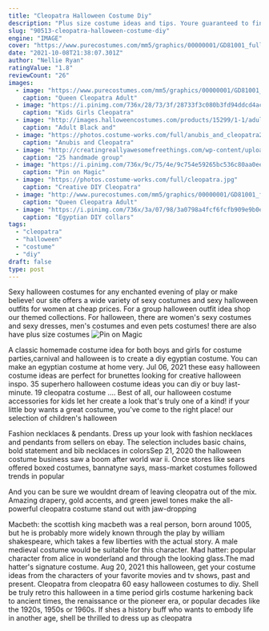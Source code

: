```yaml
---
title: "Cleopatra Halloween Costume Diy"
description: "Plus size costume ideas and tips. Youre guaranteed to find just the costume youre looking for in the size, style, and cut that fits you best, and were here to take the stress out of the entire costume shopping process, so that youll have more time to plan the most epic halloween"
slug: "90513-cleopatra-halloween-costume-diy"
engine: "IMAGE"
cover: "https://www.purecostumes.com/mm5/graphics/00000001/GD81001_full_1.jpg"
date: "2021-10-08T21:38:07.301Z"
author: "Nellie Ryan"
ratingValue: "1.8"
reviewCount: "26"
images:
  - image: "https://www.purecostumes.com/mm5/graphics/00000001/GD81001_full_1.jpg"
    caption: "Queen Cleopatra Adult"
  - image: "https://i.pinimg.com/736x/28/73/3f/28733f3c080b3fd94ddcd4ac99478292.jpg"
    caption: "Kids Girls Cleopatra"
  - image: "http://images.halloweencostumes.com/products/15299/1-1/adult-black-and-teal-cleopatra-costume.jpg"
    caption: "Adult Black and"
  - image: "https://photos.costume-works.com/full/anubis_and_cleopatra2.jpg"
    caption: "Anubis and Cleopatra"
  - image: "http://creatingreallyawesomefreethings.com/wp-content/uploads/2012/08/The-Best-Group-Costumes-from-2011-Sexy-Loofahs-600x482.jpg"
    caption: "25 handmade group"
  - image: "https://i.pinimg.com/736x/9c/75/4e/9c754e59265bc536c80aa0ee2a17a9c4--cleopatra-costume-egyptian-costume.jpg"
    caption: "Pin on Magic"
  - image: "https://photos.costume-works.com/full/cleopatra.jpg"
    caption: "Creative DIY Cleopatra"
  - image: "http://www.purecostumes.com/mm5/graphics/00000001/GD81001_full_1.jpg"
    caption: "Queen Cleopatra Adult"
  - image: "https://i.pinimg.com/736x/3a/07/98/3a0798a4fcf6fcfb909e9b0e20244cd2--vbs--cleopatra.jpg?b=t"
    caption: "Egyptian DIY collars"
tags:
  - "cleopatra"
  - "halloween"
  - "costume"
  - "diy"
draft: false
type: post
---
```


Sexy halloween costumes for any enchanted evening of play or make believe! our site offers a wide variety of sexy costumes and sexy halloween outfits for women at cheap prices. For a group halloween outfit idea shop our themed collections. For halloween, there are women's sexy costumes and sexy dresses, men's costumes and even pets costumes! there are also have plus size costumes
![Pin on Magic](https://i.pinimg.com/736x/9c/75/4e/9c754e59265bc536c80aa0ee2a17a9c4--cleopatra-costume-egyptian-costume.jpg "Pin on Magic")

A classic homemade costume idea for both boys and girls for costume parties,carnival and halloween is to create a diy egyptian costume. You can make an egyptian costume at home very. Jul 06, 2021 these easy halloween costume ideas are perfect for brunettes looking for creative halloween inspo.  35 superhero halloween costume ideas you can diy or buy last-minute. 19 cleopatra costume .... Best of all, our halloween costume accessories for kids let her create a look that&#39;s truly one of a kind! if your little boy wants a great costume, you&#39;ve come to the right place! our selection of children&#39;s halloween
<!--inArticleAds-->

<!--galleryOne-->

Fashion necklaces & pendants. Dress up your look with fashion necklaces and pendants from sellers on ebay. The selection includes basic chains, bold statement and bib necklaces in colorsSep 21, 2020 the halloween costume business saw a boom after world war ii. Once stores like sears offered boxed costumes, bannatyne says, mass-market costumes followed trends in popular
<!--inArticleAds-->

<!--galleryTwo-->

And you can be sure we wouldnt dream of leaving cleopatra out of the mix. Amazing drapery, gold accents, and green jewel tones make the all-powerful cleopatra costume stand out with jaw-dropping
<!--galleryThree-->

Macbeth: the scottish king macbeth was a real person, born around 1005, but he is probably more widely known through the play by william shakespeare, which takes a few liberties with the actual story. A male medieval costume would be suitable for this character. Mad hatter: popular character from alice in wonderland and through the looking glass.The mad hatter's signature costume. Aug 20, 2021 this halloween, get your costume ideas from the characters of your favorite movies and tv shows, past and present.  Cleopatra from cleopatra 60 easy halloween costumes to diy. Shell be truly retro this halloween in a time period girls costume harkening back to ancient times, the renaissance or the pioneer era, or popular decades like the 1920s, 1950s or 1960s. If shes a history buff who wants to embody life in another age, shell be thrilled to dress up as cleopatra